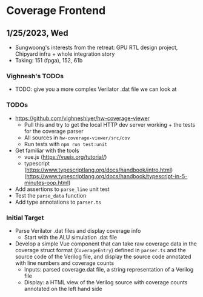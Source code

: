 # Coverage Frontend

## 1/25/2023, Wed

- Sungwoong's interests from the retreat: GPU RTL design project, Chipyard infra + whole integration story
- Taking: 151 (fpga), 152, 61b

### Vighnesh's TODOs

- TODO: give you a more complex Verilator .dat file we can look at

### TODOs

- https://github.com/vighneshiyer/hw-coverage-viewer
    - Pull this and try to get the local HTTP dev server working + the tests for the coverage parser
    - All sources in `hw-coverage-viewer/src/cov`
    - Run tests with `npm run test:unit`
- Get familiar with the tools
    - vue.js (https://vuejs.org/tutorial/)
    - typescript (https://www.typescriptlang.org/docs/handbook/intro.html) (https://www.typescriptlang.org/docs/handbook/typescript-in-5-minutes-oop.html)
- Add assertions to `parse_line` unit test
- Test the `parse_data` function
- Add type annotations to `parser.ts`

### Initial Target

- Parse Verilator .dat files and display coverage info
    - Start with the ALU simulation .dat file
- Develop a simple Vue component that can take raw coverage data in the coverage struct format (`CoverageEntry`) defined in `parser.ts` and the source code of the Verilog file, and display the source code annotated with line numbers and coverage counts
    - Inputs: parsed coverage.dat file, a string representation of a Verilog file
    - Display: a HTML view of the Verilog source with coverage counts annotated on the left hand side
